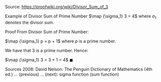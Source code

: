 # 

Source: https://proofwiki.org/wiki/Divisor_Sum_of_3

Example of Divisor Sum of Prime Number
$\map {\sigma_1} 3 = 4$
where ${\sigma_1}$ denotes the divisor sum.


Proof
From Divisor Sum of Prime Number:

$\map {\sigma_1} p = p + 1$
where $p$ is a prime number.

We have that $3$ is a prime number.
Hence:

$\map {\sigma_1} 3 = 3 + 1 = 4$
$\blacksquare$


Sources
2008: David Nelson: The Penguin Dictionary of Mathematics (4th ed.) ... (previous) ... (next): sigma function (sum function)




